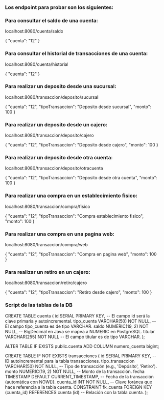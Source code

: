 ### Los endpoint para probar son los siguientes:

### Para consultar el saldo de una cuenta:
localhost:8080/cuenta/saldo

{
"cuenta": "12"
}

### Para consultar el historial de transacciones de una cuenta:
localhost:8080/cuenta/historial

{
"cuenta": "12"
}

### Para realizar un deposito desde una sucursal:
localhost:8080/transaccion/deposito/sucursal

{
"cuenta": "12",
"tipoTransaccion": "Deposito desde sucursal",
"monto": 100
}

### Para realizar un deposito desde un cajero:
localhost:8080/transaccion/deposito/cajero

{
"cuenta": "12",
"tipoTransaccion": "Deposito desde cajero",
"monto": 100
}

### Para realizar un deposito desde otra cuenta:
localhost:8080/transaccion/deposito/otracuenta

{
"cuenta": "12",
"tipoTransaccion": "Deposito desde otra cuenta",
"monto": 100
}

### Para realizar una compra en un establecimiento fisico:
localhost:8080/transaccion/compra/fisico

{
"cuenta": "12",
"tipoTransaccion": "Compra establecimiento fisico",
"monto": 100
}

### Para realizar una compra en una pagina web:
localhost:8080/transaccion/compra/web

{
"cuenta": "12",
"tipoTransaccion": "Compra en pagina web",
"monto": 100
}

### Para realizar un retiro en un cajero:
localhost:8080/transaccion/retiro/cajero

{
"cuenta": "12",
"tipoTransaccion": "Retiro desde cajero",
"monto": 100
}

### Script de las tablas de la DB

CREATE TABLE cuenta (
id SERIAL PRIMARY KEY,       -- El campo id será la clave primaria y autoincremental.
tipo_cuenta VARCHAR(50) NOT NULL,  -- El campo tipo_cuenta es de tipo VARCHAR.
saldo NUMERIC(19, 2) NOT NULL,  -- BigDecimal en Java se mapea a NUMERIC en PostgreSQL.
titular VARCHAR(255) NOT NULL   -- El campo titular es de tipo VARCHAR.
);

ALTER TABLE IF EXISTS public.cuenta
ADD COLUMN numero_cuenta bigint;


CREATE TABLE IF NOT EXISTS transacciones (
id SERIAL PRIMARY KEY,                          -- ID autoincremental para la tabla transacciones.
tipo_transaccion VARCHAR(50) NOT NULL,          -- Tipo de transacción (e.g., 'Depósito', 'Retiro').
monto NUMERIC(19, 2) NOT NULL,                  -- Monto de la transacción.
fecha TIMESTAMP DEFAULT CURRENT_TIMESTAMP,      -- Fecha de la transacción (automática con NOW()).
cuenta_id INT NOT NULL,                         -- Clave foránea que hace referencia a la tabla cuenta.
CONSTRAINT fk_cuenta
FOREIGN KEY (cuenta_id)
REFERENCES cuenta (id)                      -- Relación con la tabla cuenta.
);







    